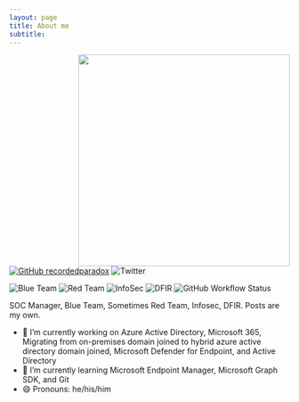 ```yaml
---
layout: page
title: About me
subtitle: 
---
```


<img align="right" src="https://github-readme-stats.vercel.app/api?username=4D5A&show_icons=true&theme=dark" width="380">

[![GitHub recordedparadox](https://img.shields.io/github/followers/4D5A?label=Follow&style=social)](https://github.com/4D5A)
![Twitter](https://img.shields.io/twitter/follow/recordedparadox?style=social)

<img alt="Blue Team" src="https://img.shields.io/badge/-Blue%20Team-blue">
<img alt="Red Team" src="https://img.shields.io/badge/-Red%20Team-red">
<img alt="InfoSec" src="https://img.shields.io/badge/-InfoSec-yellow">
<img alt="DFIR" src="https://img.shields.io/badge/-DFIR-yellow">

<img alt="GitHub Workflow Status" src="https://img.shields.io/github/workflow/status/4D5A/4D5A.github.io/Beautiful%20Jekyll%20CI">

SOC Manager, Blue Team, Sometimes Red Team, Infosec, DFIR. Posts are my own.

- 🔭 I’m currently working on Azure Active Directory, Microsoft 365, Migrating from on-premises domain joined to hybrid azure active directory domain joined, Microsoft Defender for Endpoint, and Active Directory
- 🌱 I’m currently learning Microsoft Endpoint Manager, Microsoft Graph SDK, and Git
- 😄 Pronouns: he/his/him